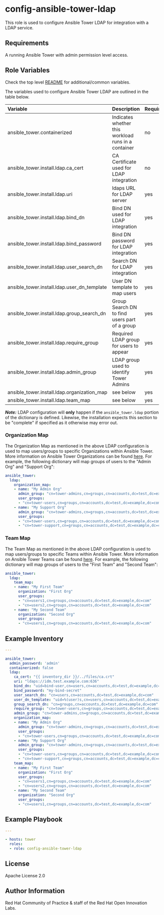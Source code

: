 config-ansible-tower-ldap
=========================

This role is used to configure Ansible Tower LDAP for integration with a LDAP service.

## Requirements

A running Ansible Tower with admin permission level access.


## Role Variables

Check the top level [README](../README.md) for additional/common variables.

The variables used to configure Ansible Tower LDAP are outlined in the table below.

| Variable | Description | Required | Defaults |
|:---------|:------------|:---------|:---------|
|ansible_tower.containerized|Indicates whether this workload runs in a container|no|false|
|ansible_tower.install.ldap.ca_cert|CA Certificate used for LDAP integration|no||
|ansible_tower.install.ldap.uri|ldaps URL for LDAP server|yes||
|ansible_tower.install.ldap.bind_dn|Bind DN used for LDAP integration|yes||
|ansible_tower.install.ldap.bind_password|Bind DN password for LDAP integration|yes||
|ansible_tower.install.ldap.user_search_dn|Search DN for LDAP integration|yes||
|ansible_tower.install.ldap.user_dn_template|User DN template to map users|yes||
|ansible_tower.install.ldap.group_search_dn|Group Search DN to find users part of a group|yes||
|ansible_tower.install.ldap.require_group|Required LDAP group for users to appear|yes||
|ansible_tower.install.ldap.admin_group|LDAP group used to identify Tower Admins|yes||
|ansible_tower.install.ldap.organization_map|see below|yes||
|ansible_tower.install.ldap.team_map|see below|yes||


**_Note:_** LDAP configuration will **only** happen if the `ansible_tower.ldap` portion of the dictionary is defined. Likewise, the installation expects this section to be "complete" if specified as it otherwise may error out.

### Organization Map

The Organization Map as mentioned in the above LDAP configuration is used to map users/groups to specific Organizations within Ansible Tower. More information on Ansible Tower Organizations can be found [here](https://docs.ansible.com/ansible-tower/latest/html/userguide/organizations.html). For example, the following dictionary will map groups of users to the "Admin Org" and "Support Org":


```yaml
ansible_tower:
  ldap:
    organization_map:
    - name: "My Admin Org"
      admin_group: "cn=tower-admins,cn=groups,cn=accounts,dc=test,dc=example,dc=com"
      user_groups:
      - "cn=tower-users,cn=groups,cn=accounts,dc=test,dc=example,dc=com"
    - name: "My Support Org"
      admin_group: "cn=tower-admins,cn=groups,cn=accounts,dc=test,dc=example,dc=com"
      user_groups:
      - "cn=tower-users,cn=groups,cn=accounts,dc=test,dc=example,dc=com"
      - "cn=tower-support,cn=groups,cn=accounts,dc=test,dc=example,dc=com"

```

### Team Map

The Team Map as mentioned in the above LDAP configuration is used to map users/groups to specific Teams within Ansible Tower. More information on Ansible Tower Teams can be found [here](https://docs.ansible.com/ansible-tower/latest/html/userguide/teams.html). For example, the following dictionary will map groups of users to the "First Team" and "Second Team":

```yaml
ansible_tower:
  ldap:
    team_map:
    - name: "My First Team"
      organization: "First Org"
      user_groups:
      - "cn=users1,cn=groups,cn=accounts,dc=test,dc=example,dc=com"
      - "cn=users2,cn=groups,cn=accounts,dc=test,dc=example,dc=com"
    - name: "My Second Team"
      organization: "Second Org"
      user_groups:
      - "cn=users1,cn=groups,cn=accounts,dc=test,dc=example,dc=com"
```

## Example Inventory

```yaml
---

ansible_tower:
  admin_password: 'admin'
  containerized: false
  ldap:
    ca_cert: "{{ inventory_dir }}/../files/ca.crt"
    uri: "ldaps://idm.test.example.com:636"
    bind_dn: "uid=bind-user,cn=users,cn=accounts,dc=test,dc=example,dc=com"
    bind_password: "my-bind-secret"
    user_search_dn: "cn=users,cn=accounts,dc=test,dc=example,dc=com"
    user_dn_template: "uid=%(user)s,cn=users,cn=accounts,dc=test,dc=example,dc=com"
    group_search_dn: "cn=groups,cn=accounts,dc=test,dc=example,dc=com"
    require_group: "cn=tower-users,cn=groups,cn=accounts,dc=test,dc=example,dc=com"
    admin_group: "cn=tower-admins,cn=groups,cn=accounts,dc=test,dc=example,dc=com"
    organization_map:
    - name: "My Admin Org"
      admin_group: "cn=tower-admins,cn=groups,cn=accounts,dc=test,dc=example,dc=com"
      user_groups:
      - "cn=tower-users,cn=groups,cn=accounts,dc=test,dc=example,dc=com"
    - name: "My Support Org"
      admin_group: "cn=tower-admins,cn=groups,cn=accounts,dc=test,dc=example,dc=com"
      user_groups:
      - "cn=tower-users,cn=groups,cn=accounts,dc=test,dc=example,dc=com"
      - "cn=tower-support,cn=groups,cn=accounts,dc=test,dc=example,dc=com"
    team_map:
    - name: "My First Team"
      organization: "First Org"
      user_groups:
      - "cn=users1,cn=groups,cn=accounts,dc=test,dc=example,dc=com"
      - "cn=users2,cn=groups,cn=accounts,dc=test,dc=example,dc=com"
    - name: "My Second Team"
      organization: "Second Org"
      user_groups:
      - "cn=users1,cn=groups,cn=accounts,dc=test,dc=example,dc=com"
```

## Example Playbook

```yaml
---

- hosts: tower
  roles:
  - role: config-ansible-tower-ldap
```


License
-------

Apache License 2.0


Author Information
------------------

Red Hat Community of Practice & staff of the Red Hat Open Innovation Labs.
